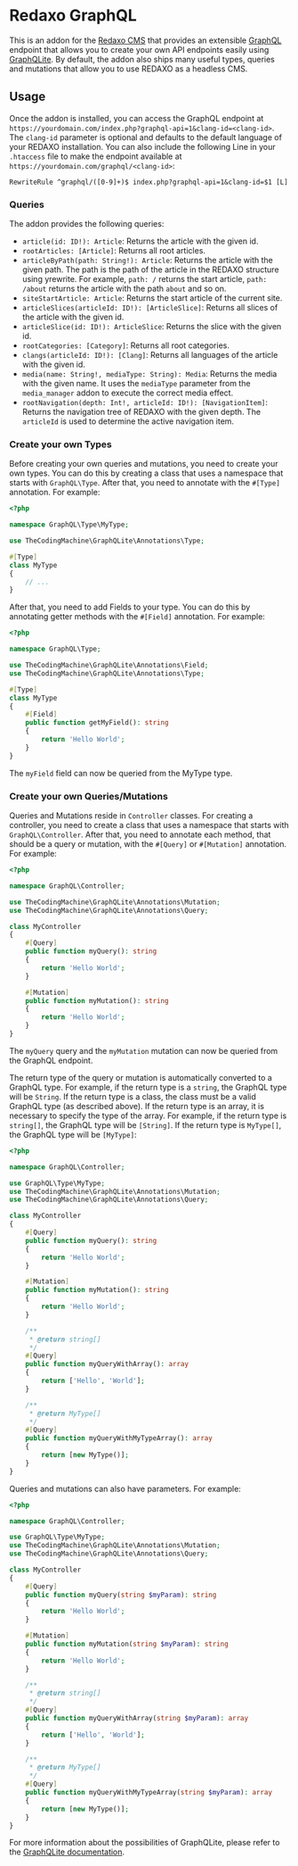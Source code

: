 # Redaxo GraphQL

This is an addon for the [Redaxo CMS](https://redaxo.org) that provides an
extensible [GraphQL](https://graphql.org) endpoint that allows you to create
your own API endpoints easily
using [GraphQLite](https://graphqlite.thecodingmachine.io/). By default, the
addon also ships
many useful types, queries and mutations that allow you to use REDAXO as a
headless CMS.

## Usage

Once the addon is installed, you can access the GraphQL endpoint
at `https://yourdomain.com/index.php?graphql-api=1&clang-id=<clang-id>`.
The `clang-id` parameter is optional and defaults to the default language of
your REDAXO installation. You can also include the following Line in
your `.htaccess` file to make the endpoint available
at `https://yourdomain.com/graphql/<clang-id>`:

```
RewriteRule ^graphql/([0-9]+)$ index.php?graphql-api=1&clang-id=$1 [L]
```

### Queries

The addon provides the following queries:

- `article(id: ID!): Article`: Returns the article with the given id.
- `rootArticles: [Article]`: Returns all root articles.
- `articleByPath(path: String!): Article`: Returns the article with the given
  path. The path is the path of the article in the REDAXO structure using
  yrewrite. For example, `path: /` returns the start article, `path: /about`
  returns the article with the path `about` and so on.
- `siteStartArticle: Article`: Returns the start article of the current site.
- `articleSlices(articleId: ID!): [ArticleSlice]`: Returns all slices of the
  article with the given id.
- `articleSlice(id: ID!): ArticleSlice`: Returns the slice with the given id.
- `rootCategories: [Category]`: Returns all root categories.
- `clangs(articleId: ID!): [Clang]`: Returns all languages of the article with
  the given id.
- `media(name: String!, mediaType: String): Media`: Returns the media with the
  given name. It uses the `mediaType` parameter from the `media_manager` addon
  to execute the correct media effect.
- `rootNavigation(depth: Int!, articleId: ID!): [NavigationItem]`: Returns the
  navigation tree of REDAXO with the given depth. The `articleId` is used to
  determine the active navigation item.

### Create your own Types

Before creating your own queries and mutations, you need to create your own
types. You can do this by creating a class that uses a namespace that starts
with `GraphQL\Type`. After that, you need to annotate with the `#[Type]`
annotation.
For example:

```php
<?php

namespace GraphQL\Type\MyType;

use TheCodingMachine\GraphQLite\Annotations\Type;

#[Type]
class MyType
{
    // ...
}
```

After that, you need to add Fields to your type. You can do this by annotating
getter methods with the `#[Field]` annotation. For example:

```php
<?php

namespace GraphQL\Type;

use TheCodingMachine\GraphQLite\Annotations\Field;
use TheCodingMachine\GraphQLite\Annotations\Type;

#[Type]
class MyType
{
    #[Field]
    public function getMyField(): string
    {
        return 'Hello World';
    }
}
```

The `myField` field can now be queried from the MyType type.

### Create your own Queries/Mutations

Queries and Mutations reside in `Controller` classes. For creating a controller,
you need to create a class that uses a namespace that starts with
`GraphQL\Controller`. After that, you need to annotate each method, that should
be a query or mutation, with the `#[Query]` or `#[Mutation]` annotation. For
example:

```php
<?php

namespace GraphQL\Controller;

use TheCodingMachine\GraphQLite\Annotations\Mutation;
use TheCodingMachine\GraphQLite\Annotations\Query;

class MyController
{
    #[Query]
    public function myQuery(): string
    {
        return 'Hello World';
    }

    #[Mutation]
    public function myMutation(): string
    {
        return 'Hello World';
    }
}
```

The `myQuery` query and the `myMutation` mutation can now be queried from the
GraphQL endpoint.

The return type of the query or mutation is automatically converted to a GraphQL
type. For example, if the return type is a `string`, the GraphQL type will be
`String`. If the return type is a class, the class must be a valid GraphQL
type (as described above).
If the return type is an array, it is necessary to specify the type of the
array. For example, if the return type is `string[]`, the GraphQL type will be
`[String]`. If the return type is `MyType[]`, the GraphQL type will be
`[MyType]`:

```php
<?php

namespace GraphQL\Controller;

use GraphQL\Type\MyType;
use TheCodingMachine\GraphQLite\Annotations\Mutation;
use TheCodingMachine\GraphQLite\Annotations\Query;

class MyController
{
    #[Query]
    public function myQuery(): string
    {
        return 'Hello World';
    }

    #[Mutation]
    public function myMutation(): string
    {
        return 'Hello World';
    }

    /**
     * @return string[]
     */
    #[Query]
    public function myQueryWithArray(): array
    {
        return ['Hello', 'World'];
    }

    /**
     * @return MyType[]
     */
    #[Query]
    public function myQueryWithMyTypeArray(): array
    {
        return [new MyType()];
    }
}
```

Queries and mutations can also have parameters. For example:

```php
<?php

namespace GraphQL\Controller;

use GraphQL\Type\MyType;
use TheCodingMachine\GraphQLite\Annotations\Mutation;
use TheCodingMachine\GraphQLite\Annotations\Query;

class MyController
{
    #[Query]
    public function myQuery(string $myParam): string
    {
        return 'Hello World';
    }

    #[Mutation]
    public function myMutation(string $myParam): string
    {
        return 'Hello World';
    }

    /**
     * @return string[]
     */
    #[Query]
    public function myQueryWithArray(string $myParam): array
    {
        return ['Hello', 'World'];
    }

    /**
     * @return MyType[]
     */
    #[Query]
    public function myQueryWithMyTypeArray(string $myParam): array
    {
        return [new MyType()];
    }
}
```

For more information about the possibilities of GraphQLite, please refer to
the [GraphQLite documentation](https://graphqlite.thecodingmachine.io/docs/).



